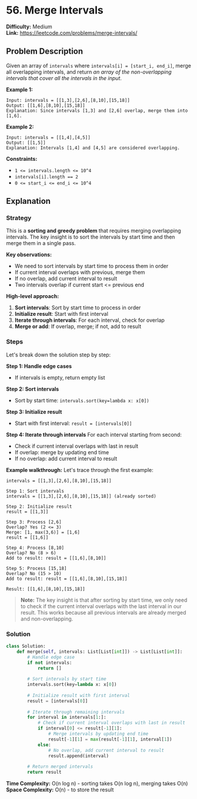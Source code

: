 # 56. Merge Intervals

**Difficulty:** Medium  
**Link:** https://leetcode.com/problems/merge-intervals/

## Problem Description

Given an array of `intervals` where `intervals[i] = [start_i, end_i]`, merge all overlapping intervals, and return *an array of the non-overlapping intervals that cover all the intervals in the input*.

**Example 1:**
```
Input: intervals = [[1,3],[2,6],[8,10],[15,18]]
Output: [[1,6],[8,10],[15,18]]
Explanation: Since intervals [1,3] and [2,6] overlap, merge them into [1,6].
```

**Example 2:**
```
Input: intervals = [[1,4],[4,5]]
Output: [[1,5]]
Explanation: Intervals [1,4] and [4,5] are considered overlapping.
```

**Constraints:**
- `1 <= intervals.length <= 10^4`
- `intervals[i].length == 2`
- `0 <= start_i <= end_i <= 10^4`

## Explanation

### Strategy

This is a **sorting and greedy problem** that requires merging overlapping intervals. The key insight is to sort the intervals by start time and then merge them in a single pass.

**Key observations:**
- We need to sort intervals by start time to process them in order
- If current interval overlaps with previous, merge them
- If no overlap, add current interval to result
- Two intervals overlap if current start <= previous end

**High-level approach:**
1. **Sort intervals**: Sort by start time to process in order
2. **Initialize result**: Start with first interval
3. **Iterate through intervals**: For each interval, check for overlap
4. **Merge or add**: If overlap, merge; if not, add to result

### Steps

Let's break down the solution step by step:

**Step 1: Handle edge cases**
- If intervals is empty, return empty list

**Step 2: Sort intervals**
- Sort by start time: `intervals.sort(key=lambda x: x[0])`

**Step 3: Initialize result**
- Start with first interval: `result = [intervals[0]]`

**Step 4: Iterate through intervals**
For each interval starting from second:
- Check if current interval overlaps with last in result
- If overlap: merge by updating end time
- If no overlap: add current interval to result

**Example walkthrough:**
Let's trace through the first example:

```
intervals = [[1,3],[2,6],[8,10],[15,18]]

Step 1: Sort intervals
intervals = [[1,3],[2,6],[8,10],[15,18]] (already sorted)

Step 2: Initialize result
result = [[1,3]]

Step 3: Process [2,6]
Overlap? Yes (2 <= 3)
Merge: [1, max(3,6)] = [1,6]
result = [[1,6]]

Step 4: Process [8,10]
Overlap? No (8 > 6)
Add to result: result = [[1,6],[8,10]]

Step 5: Process [15,18]
Overlap? No (15 > 10)
Add to result: result = [[1,6],[8,10],[15,18]]

Result: [[1,6],[8,10],[15,18]]
```

> **Note:** The key insight is that after sorting by start time, we only need to check if the current interval overlaps with the last interval in our result. This works because all previous intervals are already merged and non-overlapping.

### Solution

```python
class Solution:
    def merge(self, intervals: List[List[int]]) -> List[List[int]]:
        # Handle edge case
        if not intervals:
            return []
        
        # Sort intervals by start time
        intervals.sort(key=lambda x: x[0])
        
        # Initialize result with first interval
        result = [intervals[0]]
        
        # Iterate through remaining intervals
        for interval in intervals[1:]:
            # Check if current interval overlaps with last in result
            if interval[0] <= result[-1][1]:
                # Merge intervals by updating end time
                result[-1][1] = max(result[-1][1], interval[1])
            else:
                # No overlap, add current interval to result
                result.append(interval)
        
        # Return merged intervals
        return result
```

**Time Complexity:** O(n log n) - sorting takes O(n log n), merging takes O(n)  
**Space Complexity:** O(n) - to store the result 